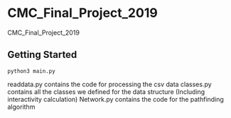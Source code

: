 # CMC_Final_Project_2019
CMC_Final_Project_2019


## Getting Started

```
python3 main.py
```
readdata.py contains the code for processing the csv data
classes.py contains all the classes we defined for the data structure (Including interactivity calculation)
Network.py contains the code for the pathfinding algorithm